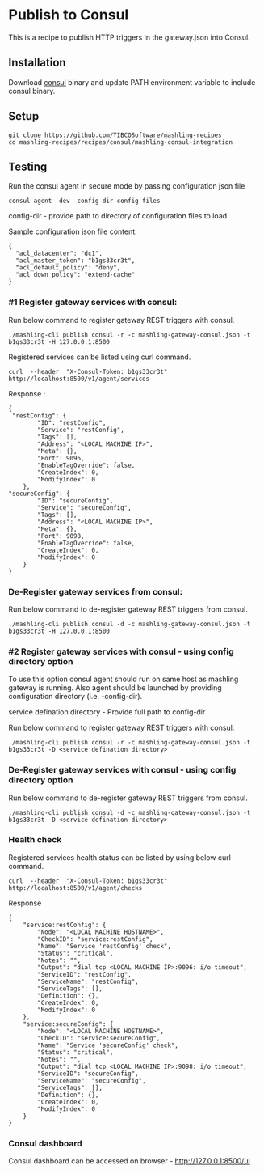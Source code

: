 # Publish to Consul

This is a recipe to publish HTTP triggers in the gateway.json into Consul.

## Installation
Download [consul](https://www.consul.io/downloads.html) binary and update PATH environment variable to include consul binary.

## Setup
```
git clone https://github.com/TIBCOSoftware/mashling-recipes
cd mashling-recipes/recipes/consul/mashling-consul-integration
```

## Testing
Run the consul agent in secure mode by passing configuration json file
```
consul agent -dev -config-dir config-files
```
config-dir - provide path to directory of configuration files to load <br>

Sample configuration json file content:
```
{
  "acl_datacenter": "dc1",
  "acl_master_token": "b1gs33cr3t",
  "acl_default_policy": "deny",
  "acl_down_policy": "extend-cache"
}
```
### #1 Register gateway services with consul:

Run below command to register gateway REST triggers with consul.
```
./mashling-cli publish consul -r -c mashling-gateway-consul.json -t b1gs33cr3t -H 127.0.0.1:8500
```

Registered services can be listed using curl command.
```
curl  --header  "X-Consul-Token: b1gs33cr3t"   http://localhost:8500/v1/agent/services
```
Response :
```
{
 "restConfig": {
        "ID": "restConfig",
        "Service": "restConfig",
        "Tags": [],
        "Address": "<LOCAL MACHINE IP>",
        "Meta": {},
        "Port": 9096,
        "EnableTagOverride": false,
        "CreateIndex": 0,
        "ModifyIndex": 0
    },
"secureConfig": {
        "ID": "secureConfig",
        "Service": "secureConfig",
        "Tags": [],
        "Address": "<LOCAL MACHINE IP>",
        "Meta": {},
        "Port": 9098,
        "EnableTagOverride": false,
        "CreateIndex": 0,
        "ModifyIndex": 0
    }
}
```
### De-Register gateway services from consul:

Run below command to de-register gateway REST triggers from consul.
```
./mashling-cli publish consul -d -c mashling-gateway-consul.json -t b1gs33cr3t -H 127.0.0.1:8500
```

### #2 Register gateway services with consul - using config directory option

To use this option consul agent should run on same host as mashling gateway is running. Also agent should be launched by providing configuration directory (i.e. -config-dir).

service defination directory - Provide full path to config-dir

Run below command to register gateway REST triggers with consul. <br>
```
./mashling-cli publish consul -r -c mashling-gateway-consul.json -t b1gs33cr3t -D <service defination directory>
```

### De-Register gateway services with consul - using config directory option

Run below command to de-register gateway REST triggers from consul.
```
./mashling-cli publish consul -d -c mashling-gateway-consul.json -t b1gs33cr3t -D <service defination directory>
```

### Health check

Registered services health status can be listed by using below curl command.
```
curl  --header  "X-Consul-Token: b1gs33cr3t"   http://localhost:8500/v1/agent/checks
```
Response
```
{
    "service:restConfig": {
        "Node": "<LOCAL MACHINE HOSTNAME>",
        "CheckID": "service:restConfig",
        "Name": "Service 'restConfig' check",
        "Status": "critical",
        "Notes": "",
        "Output": "dial tcp <LOCAL MACHINE IP>:9096: i/o timeout",
        "ServiceID": "restConfig",
        "ServiceName": "restConfig",
        "ServiceTags": [],
        "Definition": {},
        "CreateIndex": 0,
        "ModifyIndex": 0
    },
    "service:secureConfig": {
        "Node": "<LOCAL MACHINE HOSTNAME>",
        "CheckID": "service:secureConfig",
        "Name": "Service 'secureConfig' check",
        "Status": "critical",
        "Notes": "",
        "Output": "dial tcp <LOCAL MACHINE IP>:9098: i/o timeout",
        "ServiceID": "secureConfig",
        "ServiceName": "secureConfig",
        "ServiceTags": [],
        "Definition": {},
        "CreateIndex": 0,
        "ModifyIndex": 0
    }
}
```
### Consul dashboard

Consul dashboard can be accessed on browser - http://127.0.0.1:8500/ui


